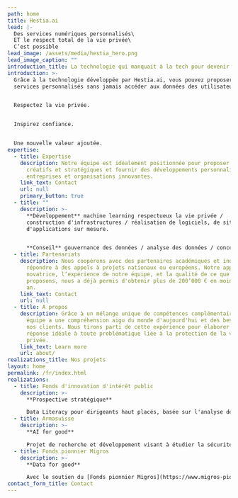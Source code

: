 ```yaml
---
path: home
title: Hestia.ai
lead: |-
  Des services numériques personnalisés\
  ET le respect total de la vie privée\
  C’est possible
lead_image: /assets/media/hestia_hero.png
lead_image_caption: ""
introduction_title: La technologie qui manquait à la tech pour devenir durable
introduction: >-
  Grâce à la technologie développée par Hestia.ai, vous pouvez proposer des
  services personnalisés sans jamais accéder aux données des utilisateurs.


  Respectez la vie privée.


  Inspirez confiance.


  Une nouvelle valeur ajoutée.
expertise:
  - title: Expertise
    description: Notre équipe est idéalement positionnée pour proposer des conseils
      créatifs et stratégiques et fournir des développements personnalisés à des
      entreprises et organisations innovantes.
    link_text: Contact
    url: null
    primary_button: true
  - title: ""
    description: >-
      **Développement** machine learning respectueux la vie privée /
      construction d'infrastructures / réalisation de logiciels, de sites web et
      d'applications sur mesure.


      **Conseil** gouvernance des données / analyse des données / conception de cas d'utilisation / prototypage / mise en place de consortium / communication
  - title: Partenariats
    description: Nous coopérons avec des partenaires académiques et industriels pour
      répondre à des appels à projets nationaux ou européens. Notre approche
      novatrice, l’expérience de notre équipe, et la qualité de ce que nous
      proposons, nous a déjà permis d'obtenir plus de 200’000 € en moins d'un
      an.
    link_text: Contact
    url: null
  - title: A propos
    description: Grâce à un mélange unique de compétences complémentaires, notre
      équipe a une compréhension aigu du monde d'aujourd'hui et des besoins de
      nos clients. Nous tirons parti de cette expérience pour élaborer la
      réponse idéale à toute problématique liée à la protection de la vie
      privée.
    link_text: Learn more
    url: about/
realizations_title: Nos projets
layout: home
permalink: /fr/index.html
realizations:
  - title: Fonds d'innovation d'intérêt public
    description: >-
      **Prospective stratégique**

      Data Literacy pour dirigeants haut placés, basée sur l'analyse de leurs propres données. Décryptage de l'influence des données sur les pouvoirs économique et politique.
  - title: Armasuisse
    description: >-
      **AI for good**

      Projet de recherche et développement visant à étudier la sécurité d'un système distribué bien connu (distribution des données et calculs effectués sur celles-ci).
  - title: Fonds pionnier Migros
    description: >-
      **Data for good**

      Avec le soutien du [Fonds pionnier Migros](https://www.migros-pionierfonds.ch/fr/pionniers/hestialabs), le projet [HestiaLabs](www.hestialabs.org/fr/) rend nos données exploitables à des fins de progrès social.
contact_form_title: Contact
---
```

